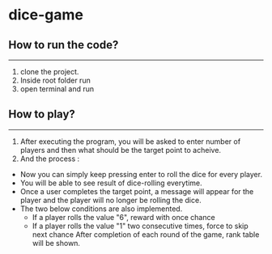 # dice-game

## How to run the code?
---------------------------

1. clone the project.
2. Inside root folder run <npm install>
3. open terminal and run <node index.js>

## How to play?
---------------------

1. After executing the program, you will be asked to enter number of players and then what should be the target point to acheive.
2. And the process : 

  * Now you can simply keep pressing enter to roll the dice for every player. 
  * You will be able to see result of dice-rolling everytime. 
  * Once a user completes the target point, a message will appear for the player and the player will no longer be rolling the dice. 
  * The two below conditions are also implemented. 
    * If a player rolls the value "6", reward with once chance
    * If a player rolls the value "1" two consecutive times, force to skip next chance
  After completion of each round of the game, rank table will be shown.
